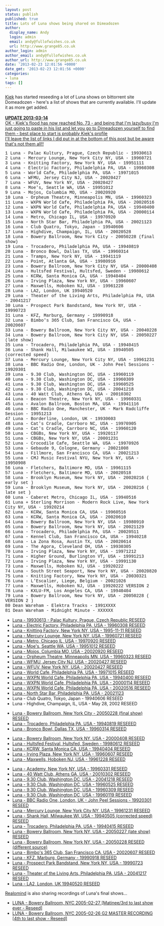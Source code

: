 ```yaml
---
layout: post
status: publish
published: true
title: Lots of Luna shows being shared on Dimeadozen
author:
  display_name: Andy
  login: admin
  email: andy@fullofwishes.co.uk
  url: http://www.grange85.co.uk
author_login: admin
author_email: andy@fullofwishes.co.uk
author_url: http://www.grange85.co.uk
date: '2013-02-23 12:01:56 +0000'
date_gmt: '2013-02-23 12:01:56 +0000'
categories:
- luna
tags: []
---
```

<p><a href="http://www.dimeadozen.org/account-details.php?id=24610">Kiek</a> has started reseeding a lot of Luna shows on bittorrent site Domeadozen - here's a list of shows that are currently available. I'll update it as more get added.<br />
<ins datetime="2013-03-14T21:35:59+00:00"><br />
<strong>UPDATE 2013-03-14</strong><br />
OK - Kiek's flood has now reached No. 73 - and being that I'm lazy/busy I'm just going to paste in his list and let you go to <a href="http://www.dimeadozen.org">Dimeadozen</a> yourself to find them - best place to start is probably <a href="http://www.dimeadozen.org/account-details.php?id=24610">Kiek's profile</a><br />
I'll leave the list of links I did put in at the bottom of this post but be aware that's not them all!!<br />
<a id="more"></a><a id="more-3757"></a></p>
<div style="font-family:Consolas,Monaco,Lucida Console,Courier New, monospace;">
1 Luna - Palac Kultury, Prague, Czech Republic - 19930613<br />
2 Luna - Mercury Lounge, New York City NY, USA - 19960721<br />
3 Luna - Knitting Factory, New York NY, USA - 19951111<br />
4 Luna - Electric Factory, Philadelphia PA, USA - 19960308<br />
5 Luna - World Cafe, Philadelphia PA, USA - 19971015<br />
6 Luna - WFMU, Jersey City NJ, USA - 20020427<br />
7 Luna - WFUV, New York NY, USA - 20020427<br />
8 Luna - Moe's, Seattle WA, USA - 19951012<br />
9 Luna - Mojos, Columbia MO, USA - 20020920<br />
10 Luna - Orpheum Theatre, Minneapolis MN, USA - 19960323<br />
11 Luna - WXPN World Cafe, Philadelphia PA, USA - 20020516<br />
12 Luna - WXPN World Cafe, Philadelphia PA, USA - 19940400<br />
13 Luna - WXPN World Cafe, Philadelphia PA, USA - 20000114<br />
14 Luna - Metro, Chicago IL, USA - 19970920<br />
15 Luna - North Star Bar, Philadelphia PA, USA - 20021123<br />
16 Luna - Club Quatro, Tokyo, Japan - 19940606<br />
17 Luna - Highdive, Champaign, IL, USA - 20020528<br />
18 Luna - Bowery Ballroom, New York City - 20050228 (final show)<br />
19 Luna - Trocadero, Philadelphia PA, USA - 19940819<br />
20 Luna - Bronco Bowl, Dallas TX, USA  - 19960314<br />
21 Luna - Tramps, New York NY, USA - 19941119<br />
22 Luna - Point, Atlanta GA, USA - 19980916<br />
23 Luna - Bowery Ballroom, New York City NY, USA - 20000408<br />
24 Luna - Hultsfed Festival, Hultsfed, Sweden - 19980612<br />
25 Luna - KCRW, Santa Monica CA, USA - 19940404<br />
26 Luna - Irving Plaza, New York NY, USA - 19960607<br />
27 Luna - Maxwells, Hoboken NJ, USA - 19961228<br />
28 Luna - LA2, London, UK 19940520<br />
29 Luna - Theater of the Living Arts, Philadelphia PA, USA - 20041217<br />
30 Luna - Prospect Park Bandstand, New York NY, USA - 19990723<br />
31 Luna - KFZ, Marburg, Germany - 19990918<br />
32 Luna - Bimbo's 365 Club, San Francisco CA, USA - 20020607<br />
33 Luna - Bowery Ballroom, New York City NY, USA - 20040228<br />
34 Luna - Bowery Ballroom, New York City NY, USA - 20050227 (late show)<br />
35 Luna - Trocadero, Philadelphia PA, USA - 19940415<br />
36 Luna - Shank Hall, Milwaukee WI, USA - 19940505 (corrected speed)<br />
37 Luna - Mercury Lounge, New York City NY, USA - 19961231<br />
38 Luna - BBC Radio One, London, UK - John Peel Sessions - 19920301<br />
39 Luna - 9.30 Club, Washington DC, USA - 19960119<br />
40 Luna - 9.30 Club, Washington DC, USA - 19960309<br />
41 Luna - 9.30 Club, Washington DC, USA - 19960525<br />
42 Luna - 9.30 Club, Washington DC, USA - 20041218<br />
43 Luna - 40 Watt Club, Athens GA, USA - 20010302<br />
44 Luna - Beacon Theatre, New York NY, USA - 19960331<br />
45 Luna - Avalon Ballroom, Boston MA, USA - 19941116<br />
46 Luna - BBC Radio One, Manchester, UK - Mark Radcliffe Session - 19951213<br />
47 Luna - Borderline, London, UK - 19930603<br />
48 Luna - Cat's Cradle, Carrboro NC, USA - 19970905<br />
49 Luna - Cat's Cradle, Carrboro NC, USA - 19960120<br />
50 Luna - CBGBs, New York NY, USA - 19920117<br />
51 Luna - CBGBs, New York NY, USA - 20001231<br />
52 Luna - Crocodile Cafe, Seattle WA, USA - 19970926<br />
53 Luna - Gebaude 9, Cologne, Germany - 20021008<br />
54 Luna - Fillmore, San Francisco CA, USA - 20021213<br />
55 Luna - CMJ Music Festival NYU, New York NY, USA - 19950908<br />
56 Luna - Fletchers, Baltimore MD, USA - 19961115<br />
57 Luna - Fletchers, Baltimore MD, USA - 20020518<br />
58 Luna - Brooklyn Museum, New York NY, USA - 20020216 ( early set )<br />
59 Luna - Brooklyn Museum, New York NY, USA - 20020216 ( late set )<br />
60 Luna - Caberet Metro, Chicago IL, USA - 19940516<br />
61 Luna + Sterling Morrison - Modern Rock Live, New York City NY, USA - 19920214<br />
62 Luna - KCRW, Santa Monica CA, USA - 19960516<br />
63 Luna - KCRW, Santa Monica CA, USA - 20020610<br />
64 Luna - Bowery Ballroom, New York NY, USA - 19980910<br />
65 Luna - Bowery Ballroom, New York NY, USA - 20021129<br />
66 Luna - Trocadero, Philadelphia PA, USA - 20020511<br />
67 Luna - Kennel Club, San Francisco CA, USA - 19940218<br />
68 Luna - La Zona Rosa, Austin TX, USA - 20020614<br />
69 Luna - The Agora, Cleveland OH, USA - 19930305<br />
70 Luna - Irving Plaza, New York NY, USA - 19971212<br />
71 Luna - Higher Ground, Burlington VT, USA - 19991213<br />
72 Luna - Irving Plaza, New York NY, USA - 19991130<br />
73 Luna - Maxwells, Hoboken NJ, USA - 19920222<br />
74 Luna - South Street Seaport, New York NY, USA - 20020820<br />
75 Luna - Knitting Factory, New York NY, USA - 20030321<br />
76 Luna - L'Escalier, Liege, Belgium - 20021026<br />
77 Luna - Maxwells, Hoboken NJ, USA - 19920222  VERSION 2<br />
78 Luna - KXLU-FM, Los Angeles CA, USA - 19940404<br />
79 Luna - Bowery Ballroom, New York NY, USA - 20050228 ( VERSION 2 )<br />
80 Dean Wareham - Elektra Tracks - 1991XXXX<br />
81 Dean Wareham - Midnight Minute - XXXXXX
</div>
<p></ins></p>
<ul>
<li><a href="http://www.dimeadozen.org/torrents-details.php?id=440104&hit=1">Luna - 19930613 - Palac Kultury, Prague, Czech Republic RESEED</a></li>
<li><a href="http://www.dimeadozen.org/torrents-details.php?id=440151&hit=1">Luna - Electric Factory, Philadelphia PA, USA - 19960308 RESEED</a></li>
<li><a href="http://www.dimeadozen.org/torrents-details.php?id=440145&hit=1">Luna - Knitting Factory, New York NY, USA - 1995-11-11 RESEED</a></li>
<li><a href="http://www.dimeadozen.org/torrents-details.php?id=440132&hit=1">Luna - Mercury Lounge, New York NY, USA - 19960721 RESEED</a></li>
<li><a href="http://www.dimeadozen.org/torrents-details.php?id=440326&hit=1">Luna - Metro, Chicago IL, USA - 19970920 RESEED</a></li>
<li><a href="http://www.dimeadozen.org/torrents-details.php?id=440209&hit=1">Luna - Moe's, Seattle WA, USA - 19951012 RESEED</a></li>
<li><a href="http://www.dimeadozen.org/torrents-details.php?id=440213&hit=1">Luna - Mojos, Columbia MO, USA - 20020920 RESEED</a></li>
<li><a href="http://www.dimeadozen.org/torrents-details.php?id=440251&hit=1">Luna - Orpheum Theatre, Minneapolis MN, USA - 19960323 RESEED</a></li>
<li><a href="http://www.dimeadozen.org/torrents-details.php?id=440198&hit=1">Luna - WFMU, Jersey City NJ, USA - 20020427 RESEED</a></li>
<li><a href="http://www.dimeadozen.org/torrents-details.php?id=440199&hit=1">Luna - WFUV, New York NY, USA - 20020427 RESEED</a></li>
<li><a href="http://www.dimeadozen.org/torrents-details.php?id=440160&hit=1">Luna - World Cafe, Philadelphia PA, USA - 19971015 RESEED</a></li>
<li><a href="http://www.dimeadozen.org/torrents-details.php?id=440323&hit=1">Luna - WXPN World Cafe, Philadelphia PA, USA - 19940400 RESEED</a></li>
<li><a href="http://www.dimeadozen.org/torrents-details.php?id=440325&hit=1">Luna - WXPN World Cafe, Philadelphia PA, USA - 20000114 RESEED</a></li>
<li><a href="http://www.dimeadozen.org/torrents-details.php?id=440322&hit=1">Luna - WXPN World Cafe, Philadelphia PA, USA - 20020516 RESEED</a></li>
<li><a href="http://www.dimeadozen.org/torrents-details.php?id=440344">Luna - North Star Bar, Philadelphia PA, USA - 20021123</a></li>
<li><span class="removed_link" title="http://www.dimeadozen.org/torrents-details.php?id=440448&amp;hit=1">Luna - Club Quatro, Tokyo, Japan - 19940606 RESEED</span></li>
<li><span class="removed_link" title="http://www.dimeadozen.org/torrents-details.php?id=440450&amp;hit=1">Luna - Highdive, Champaign, IL, USA - May 28, 2002 RESEED</span></li>
<p></ins></p>
<p><ins datetime="2013-02-24T22:44:53+00:00">
<li><a href="http://www.dimeadozen.org/torrents-details.php?id=440526&hit=1">Luna - Bowery Ballroom, New York City - 20050228 (final show) RESEED</a></li>
<li><a href="http://www.dimeadozen.org/torrents-details.php?id=440527&hit=1">Luna - Trocadero, Philadelphia PA, USA - 19940819 RESEEED</a></li>
<li><a href="http://www.dimeadozen.org/torrents-details.php?id=440549&hit=1">Luna - Bronco Bowl, Dallas TX, USA - 19960314 RESEED</a></li>
<p></ins></p>
<p>	<ins datetime="2013-03-01T14:44:52+00:00">
<li><a href="http://www.dimeadozen.org/torrents-details.php?id=441068&hit=1">Luna - Bowery Ballroom, New York NY, USA - 20000408 RESEED</a></li>
<li><a href="http://www.dimeadozen.org/torrents-details.php?id=441070&hit=1">Luna - Hultsfed Festival, Hultsfed, Sweden - 19980612 RESEED</a></li>
<li><a href="http://www.dimeadozen.org/torrents-details.php?id=441074&hit=1">Luna - KCRW, Santa Monica CA, USA - 19940404 RESEED</a></li>
<li><a href="http://www.dimeadozen.org/torrents-details.php?id=441091&hit=1">Luna - Irving Plaza, New York NY, USA - 19960607 RESEED</a></li>
<li><a href="http://www.dimeadozen.org/torrents-details.php?id=441102&hit=1">Luna - Maxwells, Hoboken NJ, USA - 19961228 RESEED</a></li>
<p></ins></p>
<p>	<ins datetime="2013-03-03T23:25:47+00:00">
<li><a href="http://www.dimeadozen.org/torrents-details.php?id=441430&hit=1">Luna - Academy, New York NY, USA - 19960331 RESEED</a></li>
<li><a href="http://www.dimeadozen.org/torrents-details.php?id=441373&hit=1">Luna - 40 Watt Club, Athens GA, USA - 20010302 RESEED</a></li>
<li><a href="http://www.dimeadozen.org/torrents-details.php?id=441371&hit=1">Luna - 9.30 Club, Washington DC, USA - 20041218 RESEED</a></li>
<li><a href="http://www.dimeadozen.org/torrents-details.php?id=441352&hit=1">Luna - 9.30 Club, Washington DC, USA - 19960525 RESEED</a></li>
<li><a href="http://www.dimeadozen.org/torrents-details.php?id=441330&hit=1">Luna - 9.30 Club, Washington DC, USA - 19960309 RESEED</a></li>
<li><a href="http://www.dimeadozen.org/torrents-details.php?id=441329&hit=1">Luna - 9.30 Club, Washington DC, USA - 19960119 RESEED</a></li>
<li><a href="http://www.dimeadozen.org/torrents-details.php?id=441280&hit=1">Luna - BBC Radio One, London, UK - John Peel Sessions - 19920301 RESEED</a></li>
<li><a href="http://www.dimeadozen.org/torrents-details.php?id=441278&hit=1">Luna - Mercury Lounge, New York City NY, USA - 19961231 RESEED</a></li>
<li><a href="http://www.dimeadozen.org/torrents-details.php?id=441242&hit=1">Luna - Shank Hall, Milwaukee WI, USA - 19940505 (corrected speed) RESEED</a></li>
<li><a href="http://www.dimeadozen.org/torrents-details.php?id=441236&hit=1">Luna - Trocadero, Philadelphia PA, USA - 19940415 RESEED</a></li>
<li><a href="http://www.dimeadozen.org/torrents-details.php?id=441192&hit=1">Luna - Bowery Ballroom, New York NY, USA - 20050227 (late show) RESEED</a></li>
<li><a href="http://www.dimeadozen.org/torrents-details.php?id=441179&hit=1">Luna - Bowery Ballroom, New York NY, USA - 20050228 RESEED (different source)</a></li>
<li><a href="http://www.dimeadozen.org/torrents-details.php?id=441177&hit=1">Luna - Bimbo's 365 Club, San Francisco CA, USA - 20020607 RESEED</a></li>
<li><a href="http://www.dimeadozen.org/torrents-details.php?id=441147&hit=1">Luna - KFZ, Marburg, Germany - 19990918 RESEED</a></li>
<li><a href="http://www.dimeadozen.org/torrents-details.php?id=441145&hit=1">Luna - Prospect Park Bandstand, New York NY, USA - 19990723 RESEED</a></li>
<li><a href="http://www.dimeadozen.org/torrents-details.php?id=441119&hit=1">Luna - Theater of the Living Arts, Philadelphia PA, USA - 20041217 RESEED</a></li>
<li><a href="http://www.dimeadozen.org/torrents-details.php?id=441116&hit=1">Luna - LA2, London, UK 19940520 RESEED</a></li>
<p></ins></p>
</ul>
<p><a href="http://www.dimeadozen.org/account-details.php?id=422201">Realomind</a> is also sharing recordings of Luna's final shows...</p>
<ul>
<li><a href="http://www.dimeadozen.org/torrents-details.php?id=440020&hit=1">LUNA - Bowery Ballroom, NYC 2005-02-27 [Matinee/3rd to last show ever - Reseed]</a></li>
<li><a href="http://www.dimeadozen.org/torrents-details.php?id=439518&hit=1">LUNA - Bowery Ballroom, NYC 2005-02-26 G2 MASTER RECORDING [4th to last show - Reseed]</a></li>
</ul>
